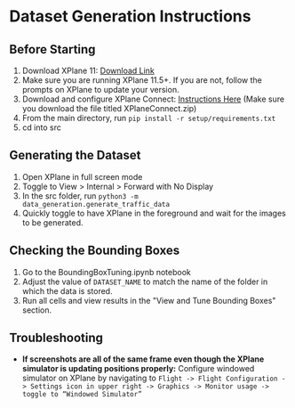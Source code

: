 # Dataset Generation Instructions

## Before Starting

1. Download XPlane 11: [Download Link](https://www.x-plane.com/desktop/try-it/older/)
2. Make sure you are running XPlane 11.5+. If you are not, follow the prompts on XPlane to update your version.
3. Download and configure XPlane Connect: [Instructions Here](https://github.com/nasa/XPlaneConnect) (Make sure you download the file titled XPlaneConnect.zip)
4. From the main directory, run `pip install -r setup/requirements.txt`
5. cd into src

## Generating the Dataset

1. Open XPlane in full screen mode
2. Toggle to View > Internal > Forward with No Display
3. In the src folder, run `python3 -m data_generation.generate_traffic_data`
4. Quickly toggle to have XPlane in the foreground and wait for the images to be generated.

## Checking the Bounding Boxes

1. Go to the BoundingBoxTuning.ipynb notebook
2. Adjust the value of `DATASET_NAME` to match the name of the folder in which the data is stored.
3. Run all cells and view results in the "View and Tune Bounding Boxes" section.

## Troubleshooting

- **If screenshots are all of the same frame even though the XPlane simulator is updating positions properly:** Configure windowed simulator on XPlane by navigating to `Flight -> Flight Configuration -> Settings icon in upper right -> Graphics -> Monitor usage -> toggle to “Windowed Simulator”`

